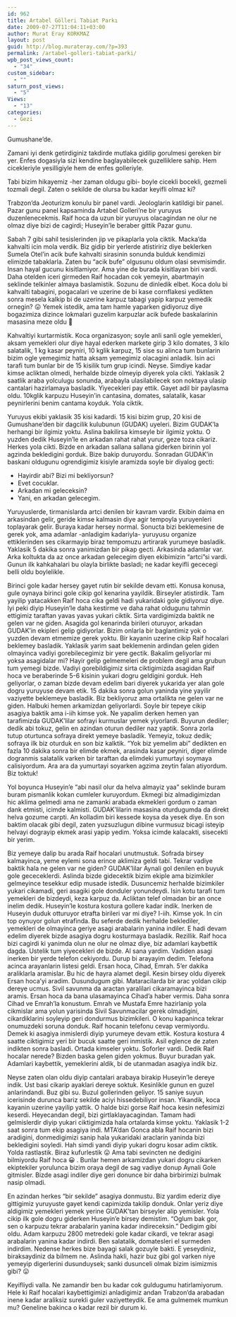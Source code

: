 ```yaml
---
id: 962
title: Artabel Gölleri Tabiat Parkı
date: 2009-07-27T11:04:11+03:00
author: Murat Eray KORKMAZ
layout: post
guid: http://blog.murateray.com/?p=393
permalink: /artabel-golleri-tabiat-parki/
wpb_post_views_count:
  - "34"
custom_sidebar:
  - ""
saturn_post_views:
  - "5"
Views:
  - "13"
categories:
  - Gezi
---
```

Gumushane&#8217;de.

Zamani iyi denk getirdiginiz takdirde mutlaka gidilip gorulmesi gereken bir yer. Enfes dogasiyla sizi kendine baglayabilecek guzelliklere sahip. Hem cicekleriyle yesilligiyle hem de enfes golleriyle.

Tabi bizim hikayemiz -her zaman oldugu gibi- boyle cicekli bocekli, gezmeli tozmali degil. Zaten o sekilde de olursa bu kadar keyifli olmaz ki?

Trabzon&#8217;da Jeoturizm konulu bir panel vardi. Jeologlarin katildigi bir panel. Pazar gunu panel kapsaminda Artabel Golleri&#8217;ne bir yuruyus duzenlenecekmis. Raif hoca da uzun bir yuruyus olacagindan ne olur ne olmaz diye bizi de cagirdi; Huseyin&#8217;le beraber gittik Pazar gunu.

Sabah 7 gibi sahil tesislerinden jip ve pikaplarla yola ciktik. Macka&#8217;da kahvalti icin mola verdik. Biz gidip bir yerlerde atistiririz diye beklerken Sumela Otel&#8217;in acik bufe kahvalti sirasinin sonunda bulduk kendimizi elimizde tabaklarla. Zaten bu &#8220;acik bufe&#8221; olgusunu oldum olasi sevmisimdir. Insan hayal gucunu kisitlamiyor. Ama yine de burada kisitlayan biri vardi. Daha otelden iceri girmeden Raif hocadan cok yemeyin, abartmayin seklinde telkinler almaya baslamistik. Sozunu de dinledik elbet. Koca dolu bi kahvalti tabagini, pogacalari ve uzerine de bi kase cornflakesi yedikten sonra mesela kalkip bi de uzerine karpuz tabagi yapip karpuz yemedik ornegin? 😛 Yemek istedik, ama tam hamle yaparken gidiyoruz diye bogazimiza dizince lokmalari guzelim karpuzlar acik bufede baskalarinin masasina meze oldu 🙁

Kahvaltiyi kurtarmistik. Koca organizasyon; soyle anli sanli ogle yemekleri, aksam yemekleri olur diye hayal ederken markete girip 3 kilo domates, 3 kilo salatalik, 1 kg kasar peyniri, 10 kglik karpuz, 15 sise su alinca tum bunlarin bizim ogle yemegimiz hatta aksam yemegimiz olacagini anladik. Isin aci tarafi tum bunlar bir de 15 kisilik tum grup icindi. Neyse. Simdiye kadar kimse acliktan olmedi, herhalde bizde olmeyip diyerek yola cikti. Yaklasik 2 saatlik araba yolculugu sonunda, arabayla ulasilabilecek son noktaya ulasip cantalari hazirlamaya basladik. Yiyecekleri pay ettik. Gayet adil bir paylasma oldu. 10kglik karpuzu Huseyin&#8217;in cantasina, domates, salatalik, kasar peynirlerini benim cantama koyduk. Yola ciktik.

Yuruyus ekibi yaklasik 35 kisi kadardi. 15 kisi bizim grup, 20 kisi de Gumushane&#8217;den bir dagcilik kulubunun (GUDAK) uyeleri. Bizim GUDAK&#8217;la herhangi bir ilgimiz yoktu. Aslina bakilirsa kimseyle bir ilgimiz yoktu. O yuzden dedik Huseyin&#8217;le en arkadan rahat rahat yurur, geze toza cikariz. Herkes yola cikti. Bizde en arkadan sallana sallana giderken birinin yol agzinda bekledigini gorduk. Bize bakip duruyordu. Sonradan GUDAK&#8217;in baskani oldugunu ogrendigimiz kisiyle aramizda soyle bir diyalog gecti:

  * Hayirdir abi? Bizi mi bekliyorsun?
  * Evet cocuklar.
  * Arkadan mi geleceksin?
  * Yani, en arkadan gelecegim.

Yuruyuslerde, tirmanislarda artci denilen bir kavram vardir. Ekibin daima en arkasindan gelir, geride kimse kalmasin diye agir tempoyla yuruyenleri toplayarak gelir. Buraya kadar hersey normal. Sonucta bizi beklemesine de gerek yok, ama adamlar -anladigim kadariyla- yuruyusu organize ettiklerinden ses cikarmayip biraz tempomuzu artirarak yurumeye basladik. Yaklasik 5 dakika sonra yanimizdan bir pikap gecti. Arkasinda adamlar var. Arka koltukta da az once arkadan gelecegim diyen ekibimizin &#8220;artci&#8221;si vardi. Gunun ilk kahkahalari bu olayla birlikte basladi; ne kadar keyifli gececegi belli oldu boylelikle.

Birinci gole kadar hersey gayet rutin bir sekilde devam etti. Konusa konusa, gule oynaya birinci gole cikip gol kenarina yayildik. Birseyler atistirdik. Tam yayilip yatacakken Raif hoca cika geldi hadi yukaridaki gole gidiyoruz diye. Iyi peki diyip Huseyin&#8217;le daha kestirme ve daha rahat oldugunu tahmin ettigimiz taraftan yavas yavas yukari ciktik. Sirta vardigimizda baktik ne gelen var ne giden. Asagida gol kenarinda birileri oturuyor, arkadan GUDAK&#8217;in ekipleri gelip gidiyorlar. Bizim onlarla bir baglantimiz yok o yuzden devam etmemize gerek yoktu. Bir kayanin uzerine cikip Raif hocalari beklemey basladik. Yaklasik yarim saat beklemenin ardindan gelen giden olmayinca vadiyi gorebilecegimiz bir yere gectik. Bakalim geliyorlar mi yoksa asagidalar mi? Hayir gelip gelmemeleri de problem degil ama grubun tum yemegi bizde. Vadiyi gorebildigimiz sirta ciktigimizda asagidan Raif hoca ve beraberinde 5-6 kisinin yukari dogru geldigini gorduk. Heh geliyorlar, o zaman bizde devam edelim bari diyerek yukarida yer alan gole dogru yuruyuse devam etik. 15 dakika sonra golun yaninda yine yayilir vaziyette beklemeye basladik. Biz bekliyoruz ama ortalikta ne gelen var ne giden. Halbuki hemen arkamizdan geliyorlardi. Soyle bir tepeye cikip asagiya baktik ama i-iih kimse yok. Ne yapalim derken hemen yan tarafimizda GUDAK&#8217;lilar sofrayi kurmuslar yemek yiyorlardi. Buyurun dediler; dedik abi tokuz, gelin en azindan oturun dediler naz yaptik. Sonra zorla tutup oturtunca sofraya direkt yemeye basladik. Yemeyiz, tokuz dedik; sofraya ilk biz oturduk en son biz kalktik. &#8220;Yok biz yemelim abi&#8221; dedikten en fazla 10 dakika sonra bir elimde ekmek, arasinda kasar peyniri, diger elimde dogranmis salatalik varken bir taraftan da elimdeki yumurtayi soymaya calisiyordum. Ara ara da yumurtayi soyarken agzima zeytin falan atiyordum. Biz toktuk!

Yol boyunca Huseyin&#8217;e &#8220;abi nasil olur da helva almayiz yaa&#8221; seklinde buram buram pismanlik kokan cumleler kuruyordum. Ekmegi biz almadigimizdan hic aklima gelmedi ama ne zamanki arabada ekmekleri gordum o zaman dank etmisti, icimde kalmisti. GUDAK&#8217;lilarin masasina oturdugumda da direkt helva gozume carpti. An kolladim biri kessede koysa da yesek diye. En son baktim olacak gibi degil, zaten yuzsuzlugun dibine vurmusuz bicagi isteyip helvayi dograyip ekmek arasi yapip yedim. Yoksa icimde kalacakti, sisecekti bir yerim.

Biz yemeye dalip bu arada Raif hocalari unutmustuk. Sofrada birsey kalmayinca, yeme eylemi sona erince aklimiza geldi tabi. Tekrar vadiye baktik hala ne gelen var ne giden? GUDAK&#8217;lilar Aynali gol denilen en buyuk gole gececeklerdi. Aslinda bizde gidecektik bizim ekiple ama bizimkiler gelmeyince tesekkur edip musade istedik. Dusuncemiz herhalde bizimkiler yukari cikamadi, geri asagiki gole donduler yonundeydi. Isin kotu tarafi tum yemekleri de bizdeydi, keza karpuz da. Acliktan telef olmadan bir an once inelim dedik. Huseyin&#8217;le kostura kostura gollere kadar indik. Inerken de Huseyin duduk otturuyor etrafta birileri var mi diye? I-iih. Kimse yok. In cin top oynuyor golun etrafinda. Bu seferde dedik herhalde beklediler, yemekleri de olmayinca geriye asagi arabalarin yanina indiler. E hadi devam edelim diyerek bizde asagiya dogru kosturmaya basladik. Rezillik. Raif hoca bizi cagirdi ki yanimda olun ne olur ne olmaz diye, biz adamlari kaybettik dagda. Ustelik tum yiyecekleri de bizde. Al sana yardim. Vadiden asagi inerken bir yerde telefon cekiyordu. Durup bi arayayim dedim. Telefona acinca arayanlarin listesi geldi. Ersan hoca, Cihad, Emrah. 5&#8217;er dakika araliklarla aramislar. Bu hic de hayra alamet degil. Kesin birsey oldu diyerek Ersan hoca&#8217;yi aradim. Dusundugum gibi. Mataracilarda bir arac yoldan cikip dereye ucmus. Sivil savunma da aractan yaralilari cikaramayinca bizi aramis. Ersan hoca da bana ulasamayinca Cihad&#8217;a haber vermis. Daha sonra Cihad ve Emrah&#8217;la konustum. Emrah ve Mustafa Emre hazirlanip yola cikmislar ama yolun yarisinda Sivil Savunmacilar gerek olmadigini, cikardiklarini soyleyip geri dondurmus bizimkileri. O konu kapaninca tekrar onumuzdeki soruna donduk. Raif hocanin telefonu cevap vermiyordu. Demek ki asagiya inmislerdi diyip yurumeye devam ettik. Kostura kostura 4 saatte ciktigimiz yeri bir bucuk saatte geri inmistik. Asil eglence de zaten indikten sonra basladi. Ortada kimseler yoktu. Soforler vardi. Dedik Raif hocalar nerede? Bizden baska gelen giden yokmus. Buyur buradan yak. Adamlari kaybettik, yemeklerini aldik, bi de utanmadan asagiya indik biz.

Neyse zaten olan oldu diyip cantalari arabaya birakip Huseyin&#8217;le dereye indik. Ust basi cikarip ayaklari dereye soktuk. Kesinlikle gunun en guzel anlarindandi. Buz gibi su. Buzul gollerinden geliyor. 15 saniye suyun icerisinde durunca bariz sekilde aciyi hissedebiliyor insan. Yikandik, koca kayanin uzerine yayilip yattik. O halde bizi gorse Raif hoca kesin nefesimizi keserdi. Heyecandan degil, bizi girtlaklayacagindan. Tamam hadi gelmislerdir diyip yukari ciktigimizda hala ortalarda kimse yoktu. Yaklasik 1-2 saat sonra tum ekip asagiya indi. MTA&#8217;dan Gonca abla Raif hocanin bizi aradigini, donmedigimizi sanip hala yukaridaki araclarin yaninda bizi bekledigini soyledi. Hah simdi yandi diyip yukari dogru kosar adim ciktik. Yolda rastlastik. Biraz kufurlestik 😛 Ama tabi sevincten ne dedigini bilmiyordu Raif hoca 😀 . Bunlar hemen arkamizdan yukari dogru cikarken ekiptekiler yorulunca bizim oraya degil de sag vadiye donup Aynali Gole gitmisler. Bizde asagi indiler diye geri donunce bir daha birbirimizi bulmak nasip olmadi.

En azindan herkes &#8220;bir sekilde&#8221; asagiya donmustu. Biz yardim ederiz diye gittigimiz yuruyuste gayet kendi capimizda takilip donduk. Onlar yeriz diye aldigimiz yemekleri yemek yerine GUDAK&#8217;tan birseyler alip yemisler. Yola cikip ilk gole dogru giderken Huseyin&#8217;e birsey demistim. &#8220;Oglum bak gor, sen o karpuzu tekrar arabalarin yanina kadar indireceksin.&#8221; Dedigim gibi oldu. Adam karpuzu 2800 metredeki gole kadar cikardi, ve tekrar asagi arabalarin yanina kadar indirdi. Ben salatalik, domatesleri el surmeden indirdim. Nedense herkes bize bayagi salak gozuyle bakti. E yeseydiniz, biraksaydiniz da bilmem ne. Aslinda hakli, hazir buz gibi gol varken niye yemeyip digerlerini dusunduysek; sanki dusunceli olmak bizim isimizmis gibi? 😛

Keyifliydi valla. Ne zamandir ben bu kadar cok guldugumu hatirlamiyorum. Hele ki Raif hocalari kaybettigimizi anladigimiz andan Trabzon&#8217;da arabadan inene kadar araliksiz surekli guler vaziyetteydik. Ee ama gulmemek mumkun mu? Geneline bakinca o kadar rezil bir durum ki.